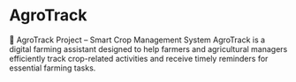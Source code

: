 # AgroTrack
🌾 AgroTrack Project – Smart Crop Management System  AgroTrack is a digital farming assistant designed to help farmers and agricultural managers efficiently track crop-related activities and receive timely reminders for essential farming tasks.
